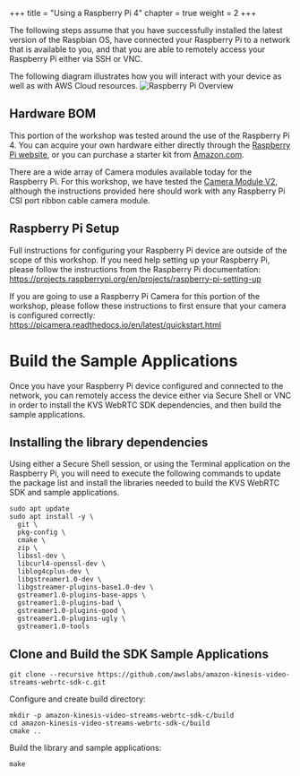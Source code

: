 +++
title = "Using a Raspberry Pi 4"
chapter = true
weight = 2
+++

The following steps assume that you have successfully installed the latest version of the Raspbian OS, have connected your Raspberry Pi to a network that is available to you, and that you are able to remotely access your Raspberry Pi either via SSH or VNC.

The following diagram illustrates how you will interact with your device as well as with AWS Cloud resources.
![Raspberry Pi Overview](/images/RaspberryPiOverview.png)

## Hardware BOM

This portion of the workshop was tested around the use of the Raspberry Pi 4. You can acquire your own hardware either directly through the [Raspberry Pi website](https://www.raspberrypi.org/products/raspberry-pi-4-model-b/), or you can purchase a starter kit from [Amazon.com](https://www.amazon.com/CanaKit-Raspberry-4GB-Starter-Kit/dp/B07V5JTMV9/ref=sr_1_5?dchild=1&keywords=raspberry+pi+v4&qid=1617645178&sr=8-5).

There are a wide array of Camera modules available today for the Raspberry Pi. For this workshop, we have tested the [Camera Module V2](https://www.raspberrypi.org/products/camera-module-v2/), although the instructions provided here should work with any Raspberry Pi CSI port ribbon cable camera module.

## Raspberry Pi Setup

Full instructions for configuring your Raspberry Pi device are outside of the scope of this workshop. If you need help setting up your Raspberry Pi, please follow the instructions from the Raspberry Pi documentation: https://projects.raspberrypi.org/en/projects/raspberry-pi-setting-up

If you are going to use a Raspberry Pi Camera for this portion of the workshop, please follow these instructions to first ensure that your camera is configured correctly: https://picamera.readthedocs.io/en/latest/quickstart.html

# Build the Sample Applications

Once you have your Raspberry Pi device configured and connected to the network, you can remotely access the device either via Secure Shell or VNC in order to install the KVS WebRTC SDK dependencies, and then build the sample applications.

## Installing the library dependencies

Using either a Secure Shell session, or using the Terminal application on the Raspberry Pi, you will need to execute the following commands to update the package list and install the libraries needed to build the KVS WebRTC SDK and sample applications.

```
sudo apt update
sudo apt install -y \
  git \
  pkg-config \
  cmake \
  zip \
  libssl-dev \
  libcurl4-openssl-dev \
  liblog4cplus-dev \
  libgstreamer1.0-dev \
  libgstreamer-plugins-base1.0-dev \
  gstreamer1.0-plugins-base-apps \
  gstreamer1.0-plugins-bad \
  gstreamer1.0-plugins-good \
  gstreamer1.0-plugins-ugly \
  gstreamer1.0-tools
```

## Clone and Build the SDK Sample Applications

```git
git clone --recursive https://github.com/awslabs/amazon-kinesis-video-streams-webrtc-sdk-c.git
```

Configure and create build directory:
```
mkdir -p amazon-kinesis-video-streams-webrtc-sdk-c/build
cd amazon-kinesis-video-streams-webrtc-sdk-c/build
cmake ..
```

Build the library and sample applications:
```
make
```
